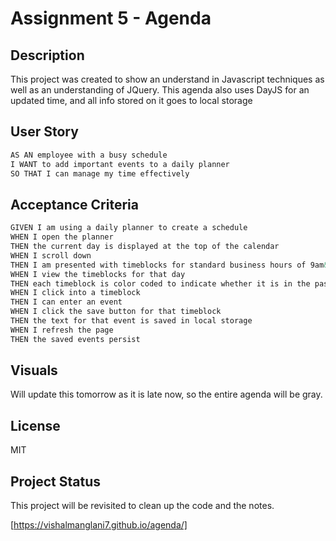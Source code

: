 # Assignment 5 - Agenda

## Description
This project was created to show an understand in Javascript techniques as well as an understanding of JQuery. This agenda also uses DayJS for an updated time, and all info stored on it goes to local storage

## User Story

```md
AS AN employee with a busy schedule
I WANT to add important events to a daily planner
SO THAT I can manage my time effectively
```

## Acceptance Criteria

```md
GIVEN I am using a daily planner to create a schedule
WHEN I open the planner
THEN the current day is displayed at the top of the calendar
WHEN I scroll down
THEN I am presented with timeblocks for standard business hours of 9am&ndash;5pm
WHEN I view the timeblocks for that day
THEN each timeblock is color coded to indicate whether it is in the past, present, or future
WHEN I click into a timeblock
THEN I can enter an event
WHEN I click the save button for that timeblock
THEN the text for that event is saved in local storage
WHEN I refresh the page
THEN the saved events persist
```

## Visuals
Will update this tomorrow as it is late now, so the entire agenda will be gray.

## License
MIT

## Project Status
This project will be revisited to clean up the code and the notes.

[https://vishalmanglani7.github.io/agenda/]
